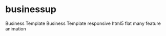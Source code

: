 # businessup
Business Template
Business Template
  responsive
  html5
  flat
  many feature
  animation
